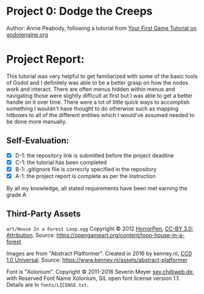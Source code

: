 # Project 0: Dodge the Creeps
Author: Annie Peabody, 
following a tutorial from [Your First Game Tutorial on godotengine.org](https://docs.GodotEngine.org/en/stable/getting_started/step_by_step/your_first_game.html)

# Project Report:
This tutorial was very helpful to get familiarized with some of the basic tools of Godot and I definitely was able to be a better grasp on how the nodes work and interact. There are often menus hidden within menus and navigating those were slightly difficult at first but I was able to get a better handle on it over time. There were a lot of little quick ways to accomplish something I wouldn't have thought to do otherwise such as mapping hitboxes to all of the different entities which I would've assumed needed to be done more manually.
## Self-Evaluation:
- [x] D-1: the repository link is submitted before the project deadline 
- [x] C-1: the tutorial has been completed
- [x] B-1: .gitignore file is correcrly specified in the repository
- [x] A-1: the project report is complete as per the instruction

By all my knowledge, all stated requirements have been met earning the grade A
## Third-Party Assets
`art/House In a Forest Loop.ogg` Copyright &copy; 2012
[HorrorPen](https://opengameart.org/users/horrorpen), [CC-BY 3.0:
Attribution](http://creativecommons.org/licenses/by/3.0/). Source:
https://opengameart.org/content/loop-house-in-a-forest

Images are from "Abstract Platformer". Created in 2016 by kenney.nl,
[CC0 1.0 Universal](http://creativecommons.org/publicdomain/zero/1.0/). Source:
https://www.kenney.nl/assets/abstract-platformer

Font is "Xolonium". Copyright &copy; 2011-2016 Severin Meyer
<sev.ch@web.de>, with Reserved Font Name Xolonium, SIL open font license
version 1.1. Details are in `fonts/LICENSE.txt`.